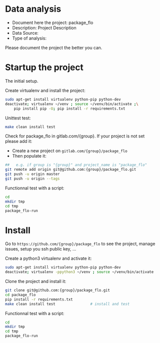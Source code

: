 # Data analysis
- Document here the project: package_flo
- Description: Project Description
- Data Source:
- Type of analysis:

Please document the project the better you can.

# Startup the project

The initial setup.

Create virtualenv and install the project:
```bash
sudo apt-get install virtualenv python-pip python-dev
deactivate; virtualenv ~/venv ; source ~/venv/bin/activate ;\
    pip install pip -U; pip install -r requirements.txt
```

Unittest test:
```bash
make clean install test
```

Check for package_flo in gitlab.com/{group}.
If your project is not set please add it:

- Create a new project on `gitlab.com/{group}/package_flo`
- Then populate it:

```bash
##   e.g. if group is "{group}" and project_name is "package_flo"
git remote add origin git@github.com:{group}/package_flo.git
git push -u origin master
git push -u origin --tags
```

Functionnal test with a script:

```bash
cd
mkdir tmp
cd tmp
package_flo-run
```

# Install

Go to `https://github.com/{group}/package_flo` to see the project, manage issues,
setup you ssh public key, ...

Create a python3 virtualenv and activate it:

```bash
sudo apt-get install virtualenv python-pip python-dev
deactivate; virtualenv -ppython3 ~/venv ; source ~/venv/bin/activate
```

Clone the project and install it:

```bash
git clone git@github.com:{group}/package_flo.git
cd package_flo
pip install -r requirements.txt
make clean install test                # install and test
```
Functionnal test with a script:

```bash
cd
mkdir tmp
cd tmp
package_flo-run
```

